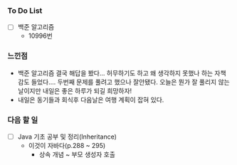 ### To Do List

- [ ] 백준 알고리즘
  - 10996번 


### 느낀점 

- 백준 알고리즘 결국 해답을 봤다... 허무하기도 하고 왜 생각하지 못했나 하는 자책감도 들었다.... 두번째 문제를 풀려고 했으나 잘안됐다. 오늘은 뭔가 잘 풀리지 않는 날이지만 내일은 좋은 하루가 되길 희망하자!
- 내일은 동기들과 회식후 다음날은 여행 계획이 잡혀 있다. 



### 다음 할 일

- [ ] Java 기초 공부 및 정리(Inheritance)
  - 이것이 자바다(p.288 ~ 295)
    - 상속 개념 ~ 부모 생성자 호출
